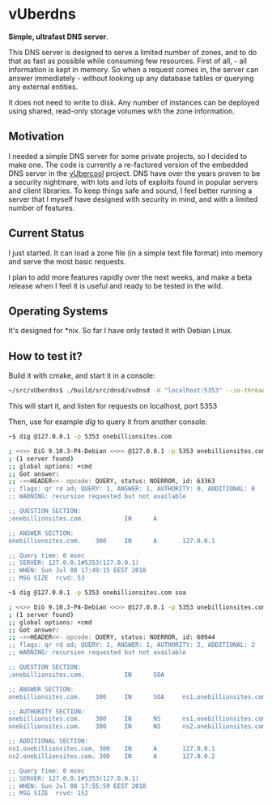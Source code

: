 # vUberdns

**Simple, ultrafast DNS server**.

This DNS server is designed to serve a limited number of zones, and to do that as fast as possible while consuming few resources. First of all, - all information is kept in memory. So when a request comes in, the server can answer immediately - without looking up any database tables or querying any external entities.

It does not need to write to disk. Any number of instances can be deployed using shared, read-only storage volumes with the zone information.

## Motivation

I needed a simple DNS server for some private projects, so I decided to make one. The code is currently a re-factored version of the embedded DNS server in the [vUbercool](https://github.com/jgaa/vUbercool) project. DNS have over the years proven to be a security nightmare, with lots and lots of exploits found in popular servers and client libraries. To keep things safe and sound, I feel better running a server that I myself have designed with security in mind, and with a limited number of features.

## Current Status

I just started. It can load a zone file (in a simple text file format) into memory and serve the most basic requests.

I plan to add more features rapidly over the next weeks, and make a beta release when I feel it is useful and ready to be tested in the wild.

## Operating Systems

It's designed for *nix. So far I have only tested it with Debian Linux.

## How to test it?

Build it with cmake, and start it in a console:

```sh
~/src/vUberdns$ ./build/src/dnsd/vudnsd -H "localhost:5353" --io-threads 2 -z conf/exampe_zone.txt -C

```

This will start it, and listen for requests on localhost, port 5353

Then, use for example *dig* to query it from another console:

```sh
~$ dig @127.0.0.1 -p 5353 onebillionsites.com

; <<>> DiG 9.10.3-P4-Debian <<>> @127.0.0.1 -p 5353 onebillionsites.com
; (1 server found)
;; global options: +cmd
;; Got answer:
;; ->>HEADER<<- opcode: QUERY, status: NOERROR, id: 63363
;; flags: qr rd ad; QUERY: 1, ANSWER: 1, AUTHORITY: 0, ADDITIONAL: 0
;; WARNING: recursion requested but not available

;; QUESTION SECTION:
;onebillionsites.com.           IN      A

;; ANSWER SECTION:
onebillionsites.com.    300     IN      A       127.0.0.1

;; Query time: 0 msec
;; SERVER: 127.0.0.1#5353(127.0.0.1)
;; WHEN: Sun Jul 08 17:49:15 EEST 2018
;; MSG SIZE  rcvd: 53
```

```sh
~$ dig @127.0.0.1 -p 5353 onebillionsites.com soa

; <<>> DiG 9.10.3-P4-Debian <<>> @127.0.0.1 -p 5353 onebillionsites.com soa
; (1 server found)
;; global options: +cmd
;; Got answer:
;; ->>HEADER<<- opcode: QUERY, status: NOERROR, id: 60944
;; flags: qr rd ad; QUERY: 1, ANSWER: 1, AUTHORITY: 2, ADDITIONAL: 2
;; WARNING: recursion requested but not available

;; QUESTION SECTION:
;onebillionsites.com.           IN      SOA

;; ANSWER SECTION:
onebillionsites.com.    300     IN      SOA     ns1.onebillionsites.com. hostmaster.onebillionsites.com. 1 7200 600 3600000 60

;; AUTHORITY SECTION:
onebillionsites.com.    300     IN      NS      ns1.onebillionsites.com.
onebillionsites.com.    300     IN      NS      ns2.onebillionsites.com.

;; ADDITIONAL SECTION:
ns1.onebillionsites.com. 300    IN      A       127.0.0.1
ns2.onebillionsites.com. 300    IN      A       127.0.0.2

;; Query time: 0 msec
;; SERVER: 127.0.0.1#5353(127.0.0.1)
;; WHEN: Sun Jul 08 17:55:59 EEST 2018
;; MSG SIZE  rcvd: 152
```
